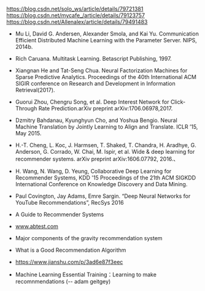 https://blog.csdn.net/solo_ws/article/details/79721381
https://blog.csdn.net/mycafe_/article/details/79123757
https://blog.csdn.net/Allenalex/article/details/79491483


- Mu Li, David G. Andersen, Alexander Smola, and Kai Yu. Communication Efficient Distributed Machine Learning with the Parameter Server. NIPS, 2014b.
- Rich Caruana. Multitask Learning. Betascript Publishing, 1997.
- Xiangnan He and Tat-Seng Chua. Neural Factorization Machines for Sparse Predictive Analytics. Proceedings of the 40th International ACM SIGIR conference on Research and Development in Information Retrieval(2017).
- Guorui Zhou, Chengru Song, et al. Deep Interest Network for Click-Through Rate Prediction.arXiv preprint arXiv:1706.06978,2017.
- Dzmitry Bahdanau, Kyunghyun Cho, and Yoshua Bengio. Neural Machine Translation by Jointly Learning to Align and Translate. ICLR ’15, May 2015.
- H.-T. Cheng, L. Koc, J. Harmsen, T. Shaked, T. Chandra, H. Aradhye, G. Anderson, G. Corrado, W. Chai, M. Ispir, et al. Wide & deep learning for recommender systems. arXiv preprint arXiv:1606.07792, 2016.、
- H. Wang, N. Wang, D. Yeung, Collaborative Deep Learning for Recommender Systems, KDD '15 Proceedings of the 21th ACM SIGKDD International Conference on Knowledge Discovery and Data Mining.

- Paul Covington, Jay Adams, Emre Sargin. “Deep Neural Networks for YouTube Recommendations”, RecSys 2016

- A Guide to Recommender Systems
- www.abtest.com
- Major components of the gravity recommendation system
- What is a Good Recommendation Algorithm

- https://www.jianshu.com/p/3ad6e87f3eec

- Machine Learning Essential Training：Learning to make recomnmendations  (-- adam geitgey)